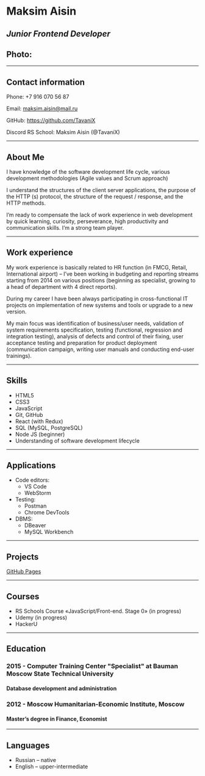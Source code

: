 # Maksim Aisin
_Junior Frontend Developer_
---
## Photo:
---
## Contact information

Phone: +7 916 070 56 87

Email: maksim.aisin@mail.ru

GitHub: https://github.com/TavaniX

Discord RS School: Maksim Aisin (@TavaniX)

---
## About Me
I have knowledge of the software development life cycle, various development methodologies (Agile values and Scrum approach)

I understand the structures of the client server applications, the purpose of the HTTP (s) protocol, the structure of the request / response, and the HTTP methods.

I’m ready to compensate the lack of work experience in web development by quick learning, curiosity, perseverance, high productivity and communication skills. I’m a strong team player.

---
## Work experience
My work experience is basically related to HR function (in FMCG, Retail, International airport) – I’ve been working in budgeting and reporting streams starting from 2014 on various positions (beginning as specialist, growing to a head of department with 4 direct reports). 

During my career I have been always participating in cross-functional IT projects on implementation of new systems and tools or upgrade to a new version.

My main focus was identification of business/user needs, validation of system requirements specification, testing (functional, regression and integration testing), analysis of defects and control of their fixing, user acceptance testing and preparation for product deployment (communication campaign, writing user manuals and conducting end-user trainings).

---
## Skills
- HTML5
- CSS3
- JavaScript
- Git, GitHub
- React (with Redux)
- SQL (MySQL, PostgreSQL)
- Node JS (beginner)
- Understanding of software development lifecycle

---
## Applications
- Code editors: 
  - VS Code 
  - WebStorm
- Testing: 
  - Postman 
  - Chrome DevTools
- DBMS: 
  - DBeaver 
  - MySQL Workbench

---
## Projects

[GitHub Pages](https://github.com/TavaniX/tavanix.github.io)

---
## Courses
- RS Schools Course «JavaScript/Front-end. Stage 0» (in progress)
- Udemy (in progress)
- HackerU

---
## Education
### 2015 - Computer Training Center "Specialist" at Bauman Moscow State Technical University
#### Database development and administration

### 2012 - Moscow Humanitarian-Economic Institute, Moscow
#### Master’s degree in Finance, Economist

---
## Languages
- Russian – native
- English – upper-intermediate
